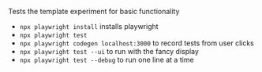 Tests the template experiment for basic functionality

- `npx playwright install` installs playwright
- `npx playwright test`
- `npx playwright codegen localhost:3000` to record tests from user clicks
- `npx playwright test --ui` to run with the fancy display
- `npx playwright test --debug` to run one line at a time
